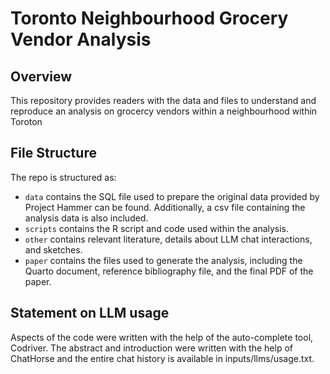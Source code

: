 # Toronto Neighbourhood Grocery Vendor Analysis

## Overview

This repository provides readers with the data and files to understand and reproduce an analysis on grocercy vendors within a neighbourhood within Toroton


## File Structure

The repo is structured as:

-   `data` contains the SQL file used to prepare the original data provided by Project Hammer can be found. Additionally, a csv file containing the analysis data is also included.
-   `scripts` contains the R script and code used within the analysis. 
-   `other` contains relevant literature, details about LLM chat interactions, and sketches.
-   `paper` contains the files used to generate the analysis, including the Quarto document, reference bibliography file, and the final PDF of the paper. 

## Statement on LLM usage

Aspects of the code were written with the help of the auto-complete tool, Codriver. The abstract and introduction were written with the help of ChatHorse and the entire chat history is available in inputs/llms/usage.txt.
